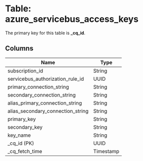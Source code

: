 # Table: azure_servicebus_access_keys


The primary key for this table is **_cq_id**.


## Columns
| Name          | Type          |
| ------------- | ------------- |
|subscription_id|String|
|servicebus_authorization_rule_id|UUID|
|primary_connection_string|String|
|secondary_connection_string|String|
|alias_primary_connection_string|String|
|alias_secondary_connection_string|String|
|primary_key|String|
|secondary_key|String|
|key_name|String|
|_cq_id (PK)|UUID|
|_cq_fetch_time|Timestamp|